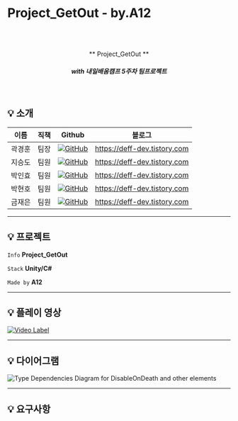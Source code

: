 # Project_GetOut - by.A12


<br/>
<br/>

<p align="center"> ** Project_GetOut **  </p>

##### <p align="center"> <b> _with 내일배움캠프 5주차 팀프로젝트_ </b>


<br/>

## :bulb: 소개
| 이름  | 직책 | Github|블로그|
|-----|---| ---|---|
| 곽경훈 | 팀장 |<a href="https://github.com/seungdo1234">![GitHub](https://img.shields.io/badge/github-%23121011.svg?style=for-the-badge&logo=github&logoColor=white)</a>|https://deff-dev.tistory.com
| 지승도 | 팀원 |<a href="https://github.com/seungdo1234">![GitHub](https://img.shields.io/badge/github-%23121011.svg?style=for-the-badge&logo=github&logoColor=white)</a>|https://deff-dev.tistory.com
| 박인효 | 팀원 | <a href="https://github.com/seungdo1234">![GitHub](https://img.shields.io/badge/github-%23121011.svg?style=for-the-badge&logo=github&logoColor=white)</a>|https://deff-dev.tistory.com
| 박현호 | 팀원 | <a href="https://github.com/seungdo1234">![GitHub](https://img.shields.io/badge/github-%23121011.svg?style=for-the-badge&logo=github&logoColor=white)</a>|https://deff-dev.tistory.com
| 금재은 | 팀원 |<a href="https://github.com/seungdo1234">![GitHub](https://img.shields.io/badge/github-%23121011.svg?style=for-the-badge&logo=github&logoColor=white)</a>|https://deff-dev.tistory.com
---

## :bulb: 프로젝트  

 `Info` **Project_GetOut**

 `Stack` **Unity/C#**   

 `Made by` **A12** 
 

---

## :bulb: 플레이 영상

[![Video Label](http://img.youtube.com/vi/3rNmSGUxAv4/0.jpg)](https://www.youtube.com/watch?v=3rNmSGUxAv4) 

---


## :bulb: 다이어그램

![Type Dependencies Diagram for DisableOnDeath and other elements](https://github.com/seungdo1234/GetOut_A12/assets/86179438/c0b0867e-dc56-453a-89dc-f00824327495)


--- 

## :bulb: 요구사항

